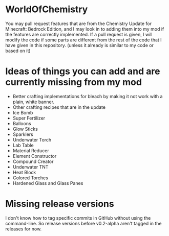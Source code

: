 # WorldOfChemistry
You may pull request features that are from the Chemistry Update for Minecraft: Bedrock Edition, and I may look in to adding them into my mod if the features are correctly implemented. If a pull request is given, I will modify the code if some parts are different from the rest of the code that I have given in this repository. (unless it already is similar to my code or based on it)

# Ideas of things you can add and are currently missing from my mod
* Better crafting implementations for bleach by making it not work with a plain, white banner.
* Other crafting recipes that are in the update
* Ice Bomb
* Super Fertilizer
* Balloons
* Glow Sticks
* Sparklers
* Underwater Torch
* Lab Table
* Material Reducer
* Element Constructor
* Compound Creator
* Underwater TNT
* Heat Block
* Colored Torches
* Hardened Glass and Glass Panes

# Missing release versions
I don't know how to tag specific commits in GitHub without using the command-line. So release versions before v0.2-alpha aren't tagged in the releases for now.
